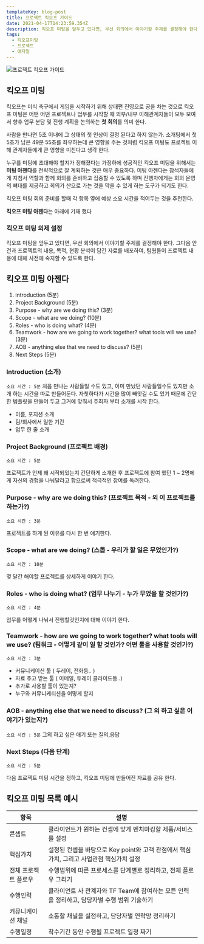```yaml
---
templateKey: blog-post
title: 프로젝트 킥오프 가이드
date: 2021-04-17T14:23:59.354Z
description: 킥오프 미팅을 앞두고 있다면, 우선 회의에서 이야기할 주제를 결정해야 한다. 그다음 안건과 프로젝트의 내용, 목적, 현황 분석이 담긴 자료를 배포하여, 팀웜들이 프로젝트 내용에 대해 사전에 숙지할 수 있도록 한다. 누구를 미팅에 초대해야 할지가 정해졌다는 가정하에 성공적인 킥오프 미팅을 위해서는 미팅 아젠다를 전략적으로 잘 계획하는 것은 매우 중요하다. 미팅 아젠다는 참석자들에게 지침서 역할과 함께 회의를 준비하고 집중할 수 있도록 하며 진행자에게는 회의 운영의 뼈대를 제공하고 회의가 산으로 가는 것을 막을 수 있게 하는 도구가 되기도 한다.
tags:
  - 킥오프미팅
  - 프로젝트
  - 애자일
---
```


![프로젝트 킥오프 가이드](/assets/kickoff-meeting.jpg "프로젝트 킥오프 가이드")

## 킥오프 미팅

킥오프는 미식 축구에서 게임을 시작하기 위해 상태편 진영으로 공을 차는 것으로 킥오프 미팅은 어떤 어떤 프로젝트나 업무를 시작할 때 외부/내부 이해관계자들이 모두 모여서 향후 업무 분담 및 진행 계획을 논의하는 **첫 회의**를 의미 한다.

사람을 만나면 5초 이내에 그 상태의 첫 인상이 결정 된다고 하지 않는가. 소개팅에서 첫 5초가 남은 49분 55초를 좌우하는데 큰 영향을 주는 것처럼 킥오프 미팅도 프로젝트 이해 관계자들에게 큰 영향을 미친다고 생각 한다.

누구를 미팅에 초대해야 할지가 정해졌다는 가정하에 성공적인 킥오프 미팅을 위해서는 **미팅 아젠다**를 전략적으로 잘 계획하는 것은 매우 중요하다. 미팅 아젠다는 참석자들에게 지침서 역할과 함께 회의를 준비하고 집중할 수 있도록 하며 진행자에게는 회의 운영의 뼈대를 제공하고 회의가 산으로 가는 것을 막을 수 있게 하는 도구가 되기도 한다.

킥오프 미팅 회의 준비를 할때 각 항목 옆에 예상 소요 시간을 적어두는 것을 추천한다.

**킥오프 미팅 아젠다**는 아래에 기재 했다

### 킥오프 미팅 의제 설정

킥오프 미팅을 앞두고 있다면, 우선 회의에서 이야기할 주제를 결정해야 한다. 그다음 안건과 프로젝트의 내용, 목적, 현황 분석이 담긴 자료를 배포하여, 팀웜들이 프로젝트 내용에 대해 사전에 숙지할 수 있도록 한다.

## 킥오프 미팅 아젠다

1. introduction (5분)
2. Project Background (5분)
3. Purpose - why are we doing this? (3분)
4. Scope - what are we doing? (10분)
5. Roles - who is doing what? (4분)
6. Teamwork - how are we going to work together? what tools will we use? (3분)
7. AOB - anything else that we need to discuss? (5분)
8. Next Steps (5분)

### Introduction (소개)

`소요 시간 : 5분`
처음 만나는 사람들일 수도 있고, 이미 만났던 사람들일수도 있지만 소개 하는 시간을 따로 만들어둔다. 자칫하다가 시간을 많이 빼앗길 수도 있기 때문에 간단한 템플릿을 만들어 두고 그거에 맞춰서 주최자 부터 소개를 시작 한다.

- 이름, 포지션 소개
- 팀/회사에서 일한 기간
- 업무 한 줄 소개

### Project Background (프로젝트 배경)

`소요 시간 : 5분`

프로젝트가 언제 왜 시작되었는지 간단하게 소개한 후 프로젝트에 참여 했던 1 ~ 2명에게 자신의 경험을 나눠달라고 함으로써 적극적인 참여를 독려한다.

### Purpose - why are we doing this? (프로젝트 목적 - 외 이 프로젝트를 하는가?)

`소요 시간 : 3분`

프로젝트를 하게 된 이유를 다시 한 번 얘기한다.

### Scope - what are we doing? (스콥 - 우리가 할 일은 무었인가?)

`소요 시간 : 10분`

몆 달간 해야할 프로젝트를 상세하게 이야기 한다.

### Roles - who is doing what? (업무 나누기 - 누가 무었을 할 것인가?)

`소요 시간 : 4분`

업무를 어떻게 나눠서 진행할것인지에 대해 이야기 한다.

### Teamwork - how are we going to work together? what tools will we use? (팀워크 - 어떻게 같이 일 할 것인가? 어떤 툴을 사용할 것인가?)

`소요 시간 : 3분`

- 커뮤니케이션 툴 ( 두레이, 전화등.. )
- 자료 주고 받는 툴 ( 이메일, 두레이 클라이드등..)
- 추가로 사용할 툴이 있는지?
- 누구와 커뮤니케티션을 어떻게 할지

### AOB - anything else that we need to discuss? (그 외 하고 싶은 이야기가 있는지?)

`소요 시간 : 5분`
그외 하고 싶은 애기 또는 질의,응답

### Next Steps (다음 단계)

`소요 시간 : 5분`

다음 프로젝트 미팅 시간을 정하고, 킥오프 미팅에 만들어진 자료를 공유 한다.

## 킥오프 미팅 목록 예시

| 항목                 | 설명                                                                                        |
| -------------------- | ------------------------------------------------------------------------------------------- |
| 콘셉트               | 클라이언트가 원하는 컨셉에 맞게 벤치마킹할 제품/서비스를 설정                               |
| 핵심가치             | 설정된 컨셉을 바탕으로 Key point와 고객 관점에서 핵심가치, 그리고 사업관점 핵심가치 설정    |
| 전체 프로젝트 플로우 | 수행범위에 따른 프로세스를 단계별로 정리하고, 전체 플로우 그리기                            |
| 수행인력             | 클라이언트 사 관계자와 TF Team에 참여하는 모든 인력을 정리하고, 담당자별 수행 범위 기술하기 |
| 커뮤니케이션 채널    | 소통할 채널을 설정하고, 담당자별 연락망 정리하기                                            |
| 수행일정             | 착수기간 동안 수행될 프로젝트 일정 짜기                                                     |
